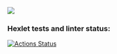 <a href="https://codeclimate.com/github/IshimuraHide/java-project-61/maintainability"><img src="https://api.codeclimate.com/v1/badges/ba46a99a004b9e5d0d98/maintainability" /></a>

### Hexlet tests and linter status:
[![Actions Status](https://github.com/IshimuraHide/java-project-61/actions/workflows/hexlet-check.yml/badge.svg)](https://github.com/IshimuraHide/java-project-61/actions)
